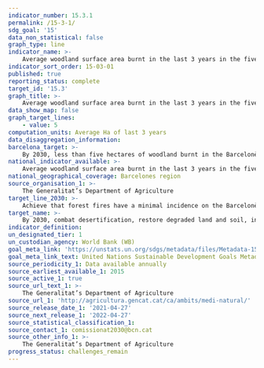 ```yaml
---
indicator_number: 15.3.1
permalink: /15-3-1/
sdg_goal: '15'
data_non_statistical: false
graph_type: line
indicator_name: >-
    Average woodland surface area burnt in the last 3 years in the five municipalities making up the Barcelonès region (Badalona, Barcelona, L’Hospitalet de Llobregat, Sant Adrià de Besòs and Santa Coloma de Gramenet)
indicator_sort_order: 15-03-01
published: true
reporting_status: complete
target_id: '15.3'
graph_title: >-
    Average woodland surface area burnt in the last 3 years in the five municipalities making up the Barcelonès region (Badalona, Barcelona, L’Hospitalet de Llobregat, Sant Adrià de Besòs and Santa Coloma de Gramenet)
data_show_map: false
graph_target_lines:
    - value: 5
computation_units: Average Ha of last 3 years
data_disaggregation_information:
barcelona_target: >-
    By 2030, less than five hectares of woodland burnt in the Barcelonès region
national_indicator_available: >-
    Average woodland surface area burnt in the last 3 years in the five municipalities making up the Barcelonès region (Badalona, Barcelona, L’Hospitalet de Llobregat, Sant Adrià de Besòs and Santa Coloma de Gramenet)
national_geographical_coverage: Barcelones region
source_organisation_1: >-
    The Generalitat’s Department of Agriculture
target_line_2030: >-
    Achieve that forest fires have a minimal incidence on the Barcelonès region, with less than 5 hectares burnt a year
target_name: >-
    By 2030, combat desertification, restore degraded land and soil, including land affected by desertification, drought and floods, and strive to achieve a land degradation-neutral world
indicator_definition:
un_designated_tier: 1
un_custodian_agency: World Bank (WB)
goal_meta_link: 'https://unstats.un.org/sdgs/metadata/files/Metadata-15-03-01.pdf'
goal_meta_link_text: United Nations Sustainable Development Goals Metadata (pdf 894kB)
source_periodicity_1: Data available annually
source_earliest_available_1: 2015
source_active_1: true
source_url_text_1: >-
    The Generalitat’s Department of Agriculture
source_url_1: 'http://agricultura.gencat.cat/ca/ambits/medi-natural/'
source_release_date_1: '2021-04-27'
source_next_release_1: '2022-04-27'
source_statistical_classification_1: 
source_contact_1: comissionat2030@bcn.cat
source_other_info_1: >-
    The Generalitat’s Department of Agriculture
progress_status: challenges_remain
---
```

